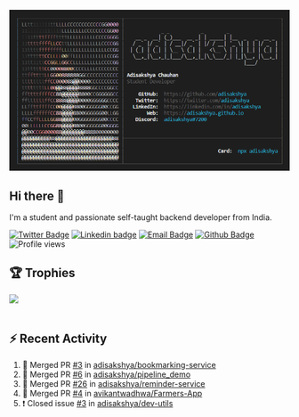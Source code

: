 ![npx-card](https://raw.githubusercontent.com/adisakshya/card/master/screenshots/adisakshya.png)

## Hi there 👋
I'm a student and passionate self-taught backend developer from India.

[![Twitter Badge](https://img.shields.io/badge/-adisakshya-00acee?style=flat&logo=twitter&logoColor=white&link=https://twitter.com/adisakshya)](https://www.twitter.com/adisakshya)
[![Linkedin badge](https://img.shields.io/badge/-adisakshya-blue?style=flat&logo=linkedin&logoColor=white)](https://www.linkedin.com/in/adisakshya-chauhan-a62920151)
[![Email Badge](https://img.shields.io/badge/-hi@adisakshya.codes-c14438?style=flat&logo=Gmail&logoColor=white&link=mailto:hi@adisakshya.codes)](mailto:hi@adisakshya.codes)
[![Github Badge](https://img.shields.io/badge/-adisakshya-grey?style=flat&logo=github&logoColor=white&link=https://github.com/adisakshya)](https://www.github.com/adisakshya) 
![Profile views](https://gpvc.arturio.dev/adisakshya)

## 🏆 Trophies
<div>
  <img src="https://github-profile-trophy.vercel.app/?username=adisakshya&title=MultiLanguage,Commit,Followers,Repositories,PullRequest,Issues&column=7&margin-w=15&margin-h=15"/>
</div>

<br/>

## ⚡ Recent Activity
<!--START_SECTION:activity-->
1. 🎉 Merged PR [#3](https://github.com/adisakshya/bookmarking-service/pull/3) in [adisakshya/bookmarking-service](https://github.com/adisakshya/bookmarking-service)
2. 🎉 Merged PR [#6](https://github.com/adisakshya/pipeline_demo/pull/6) in [adisakshya/pipeline_demo](https://github.com/adisakshya/pipeline_demo)
3. 🎉 Merged PR [#26](https://github.com/adisakshya/reminder-service/pull/26) in [adisakshya/reminder-service](https://github.com/adisakshya/reminder-service)
4. 🎉 Merged PR [#4](https://github.com/avikantwadhwa/Farmers-App/pull/4) in [avikantwadhwa/Farmers-App](https://github.com/avikantwadhwa/Farmers-App)
5. ❗️ Closed issue [#3](https://github.com/adisakshya/dev-utils/issues/3) in [adisakshya/dev-utils](https://github.com/adisakshya/dev-utils)
<!--END_SECTION:activity-->
